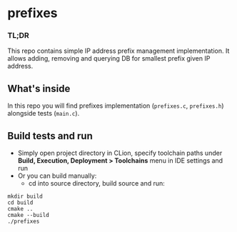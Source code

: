 # prefixes

### TL;DR

This repo contains simple IP address prefix management implementation. It allows adding, removing and querying DB for smallest prefix given IP address.

## What's inside

In this repo you will find prefixes implementation (`prefixes.c`, `prefixes.h`) alongside tests (`main.c`).

## Build tests and run

- Simply open project directory in CLion, specify toolchain paths under __Build, Execution, Deployment > Toolchains__ menu in IDE settings and run
- Or you can build manually:
   - cd into source directory, build source and run:
```
mkdir build
cd build
cmake ..
cmake --build
./prefixes
```

